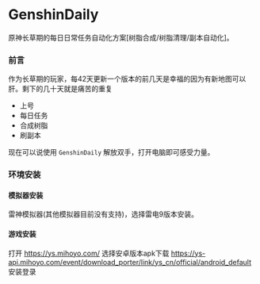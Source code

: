 # GenshinDaily
原神长草期的每日日常任务自动化方案[树脂合成/树脂清理/副本自动化]。

### 前言

作为长草期的玩家，每42天更新一个版本的前几天是幸福的因为有新地图可以肝。剩下的几十天就是痛苦的重复 

- 上号 
- 每日任务 
- 合成树脂 
- 刷副本

现在可以说使用 `GenshinDaily` 解放双手，打开电脑即可感受力量。


### 环境安装

#### 模拟器安装

雷神模拟器(其他模拟器目前没有支持)，选择雷电9版本安装。

#### 游戏安装

打开 https://ys.mihoyo.com/ 选择安卓版本apk下载 https://ys-api.mihoyo.com/event/download_porter/link/ys_cn/official/android_default 安装登录


